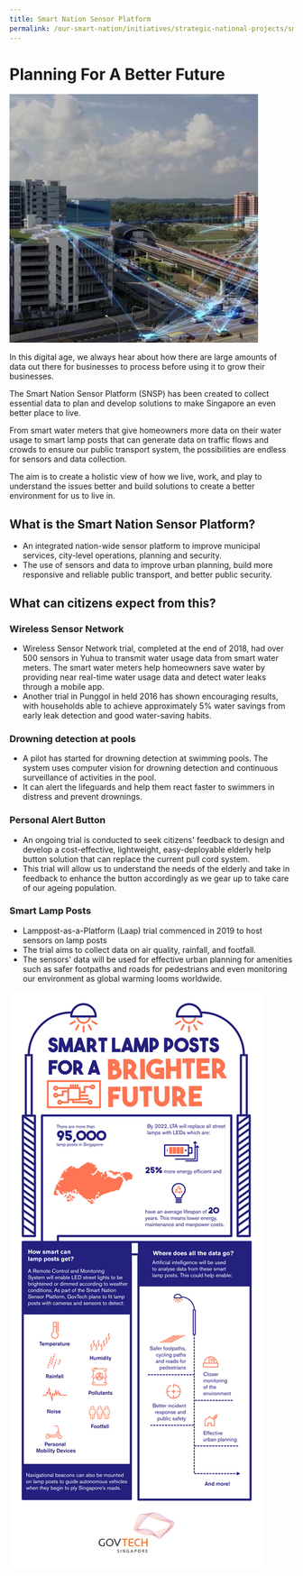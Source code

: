```yaml
---
title: Smart Nation Sensor Platform  
permalink: /our-smart-nation/initiatives/strategic-national-projects/smart-nation-sensor-platform
---
```


# Planning For A Better Future

![Smart nation sensor platform](/images/our-smart-nation/Initiatives/smart-nation-sensor-platform.jpg)

In this digital age, we always hear about how there are large amounts of data out there for businesses to process before using it to grow their businesses. 

The Smart Nation Sensor Platform  (SNSP) has been created to collect essential data to plan and develop solutions to make Singapore an even better place to live. 

From smart water meters that give homeowners more data on their water usage to smart lamp posts that can generate data on traffic flows and crowds to ensure our public transport system, the possibilities are endless for sensors and data collection. 

The aim is to create a holistic view of how we live, work, and play to understand the issues better and build solutions to create a better environment for us to live in. 


## What is the Smart Nation Sensor Platform?

- An integrated nation-wide sensor platform to improve municipal services, city-level operations, planning and security.
- The use of sensors and data to improve urban planning, build more responsive and reliable public transport, and better public security.
 
## What can citizens expect from this?

### Wireless Sensor Network

- Wireless Sensor Network trial, completed at the end of 2018, had over 500  sensors in Yuhua to transmit water usage data from smart water meters. The smart water meters help homeowners save water by providing near real-time water usage data and detect water leaks through a mobile app. 
- Another trial in Punggol in held 2016 has shown encouraging results, with households able to achieve approximately 5% water savings from early leak detection and good water-saving habits.

### Drowning detection at pools

- A pilot has started for drowning detection at swimming pools. The system uses computer vision for drowning detection and continuous surveillance of activities in the pool. 
- It can alert the lifeguards and help them react faster to swimmers in distress and prevent drownings.

### Personal Alert Button

- An ongoing trial is conducted to seek citizens' feedback to design and develop a cost-effective, lightweight, easy-deployable elderly help button solution that can replace the current pull cord system. 
- This trial will allow us to understand the needs of the elderly and take in feedback to enhance the button accordingly as we gear up to take care of our ageing population.

### Smart Lamp Posts
- Lamppost-as-a-Platform (Laap) trial commenced in 2019 to host sensors on lamp posts
- The trial aims to collect data on air quality, rainfall, and footfall. 
- The sensors' data will be used for effective urban planning for amenities such as safer footpaths and roads for pedestrians and even monitoring our environment as global warming looms worldwide.  

![Smart Lamp Posts](/images/our-smart-nation/Initiatives/smart-lamp-post-govtech.png)
